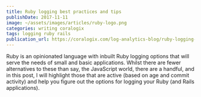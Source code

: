 ```yaml
---
title: Ruby logging best practices and tips
publishDate: 2017-11-11
image: ~/assets/images/articles/ruby-logo.png
categories: writing coralogix
tags: logging ruby rails
publication_url: https://coralogix.com/log-analytics-blog/ruby-logging-best-practices-tips/
---
```


Ruby is an opinionated language with inbuilt Ruby logging options that will serve the needs of small and basic applications. Whilst there are fewer alternatives to these than say, the JavaScript world, there are a handful, and in this post, I will highlight those that are active (based on age and commit activity) and help you figure out the options for logging your Ruby (and Rails applications).

